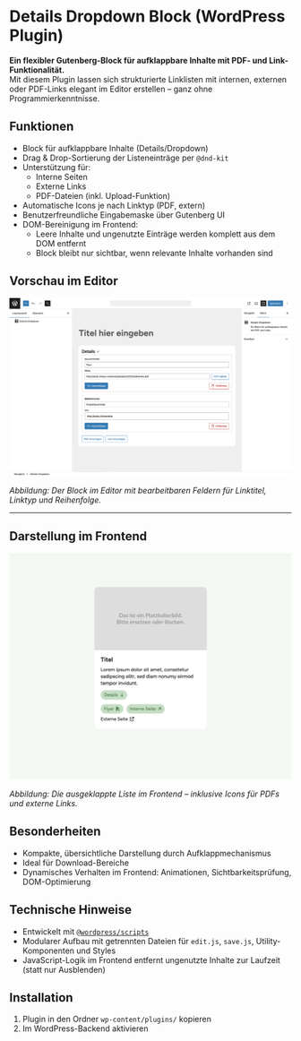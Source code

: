 # Details Dropdown Block (WordPress Plugin)

**Ein flexibler Gutenberg-Block für aufklappbare Inhalte mit PDF- und Link-Funktionalität.**  
Mit diesem Plugin lassen sich strukturierte Linklisten mit internen, externen oder PDF-Links elegant im Editor erstellen – ganz ohne Programmierkenntnisse.



## Funktionen

- Block für aufklappbare Inhalte (Details/Dropdown)
- Drag & Drop-Sortierung der Listeneinträge per `@dnd-kit`
- Unterstützung für:
  - Interne Seiten
  - Externe Links
  - PDF-Dateien (inkl. Upload-Funktion)
- Automatische Icons je nach Linktyp (PDF, extern)
- Benutzerfreundliche Eingabemaske über Gutenberg UI
- DOM-Bereinigung im Frontend:
  - Leere Inhalte und ungenutzte Einträge werden komplett aus dem DOM entfernt
  - Block bleibt nur sichtbar, wenn relevante Inhalte vorhanden sind



## Vorschau im Editor

![Details Dropdown Editor](./assets/details_dropdown_editor.png)

*Abbildung: Der Block im Editor mit bearbeitbaren Feldern für Linktitel, Linktyp und Reihenfolge.*

---

## Darstellung im Frontend

![Details Dropdown Frontend](./assets/details_dropdown_frontend.png)

*Abbildung: Die ausgeklappte Liste im Frontend – inklusive Icons für PDFs und externe Links.*


## Besonderheiten

- Kompakte, übersichtliche Darstellung durch Aufklappmechanismus
- Ideal für Download-Bereiche
- Dynamisches Verhalten im Frontend: Animationen, Sichtbarkeitsprüfung, DOM-Optimierung



## Technische Hinweise

* Entwickelt mit [`@wordpress/scripts`](https://developer.wordpress.org/block-editor/reference-guides/packages/packages-scripts/)
* Modularer Aufbau mit getrennten Dateien für `edit.js`, `save.js`, Utility-Komponenten und Styles
* JavaScript-Logik im Frontend entfernt ungenutzte Inhalte zur Laufzeit (statt nur Ausblenden)



## Installation

1. Plugin in den Ordner `wp-content/plugins/` kopieren
2. Im WordPress-Backend aktivieren
